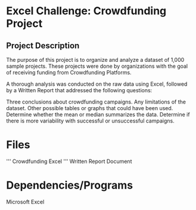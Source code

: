 # Excel Challenge: Crowdfunding Project
## Project Description
The purpose of this project is to organize and analyze a dataset of 1,000 sample projects. These projects were done by organizations with the goal of receiving funding from Crowdfunding Platforms.

A thorough analysis was conducted on the raw data using Excel, followed by a Written Report that addressed the following questions:

Three conclusions about crowdfunding campaigns.
Any limitations of the dataset.
Other possible tables or graphs that could have been used.
Determine whether the mean or median summarizes the data.
Determine if there is more variability with successful or unsuccessful campaigns.
# Files
''' Crowdfunding Excel
''' Written Report Document
# Dependencies/Programs
Microsoft Excel

